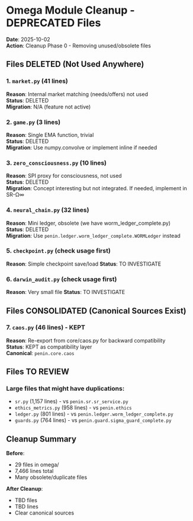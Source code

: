 # Omega Module Cleanup - DEPRECATED Files

**Date**: 2025-10-02  
**Action**: Cleanup Phase 0 - Removing unused/obsolete files  

## Files DELETED (Not Used Anywhere)

### 1. `market.py` (41 lines)
**Reason**: Internal market matching (needs/offers) not used  
**Status**: DELETED  
**Migration**: N/A (feature not active)

### 2. `game.py` (3 lines)
**Reason**: Single EMA function, trivial  
**Status**: DELETED  
**Migration**: Use numpy.convolve or implement inline if needed

### 3. `zero_consciousness.py` (10 lines)
**Reason**: SPI proxy for consciousness, not used  
**Status**: DELETED  
**Migration**: Concept interesting but not integrated. If needed, implement in SR-Ω∞

### 4. `neural_chain.py` (32 lines)
**Reason**: Mini ledger, obsolete (we have worm_ledger_complete.py)  
**Status**: DELETED  
**Migration**: Use `penin.ledger.worm_ledger_complete.WORMLedger` instead

### 5. `checkpoint.py` (check usage first)
**Reason**: Simple checkpoint save/load
**Status**: TO INVESTIGATE  

### 6. `darwin_audit.py` (check usage first)
**Reason**: Very small file
**Status**: TO INVESTIGATE  

## Files CONSOLIDATED (Canonical Sources Exist)

### 7. `caos.py` (46 lines) - KEPT
**Reason**: Re-export from core/caos.py for backward compatibility  
**Status**: KEPT as compatibility layer  
**Canonical**: `penin.core.caos`

## Files TO REVIEW

### Large files that might have duplications:
- `sr.py` (1,157 lines) - vs `penin.sr.sr_service.py`
- `ethics_metrics.py` (958 lines) - vs `penin.ethics`
- `ledger.py` (801 lines) - vs `penin.ledger.worm_ledger_complete.py`
- `guards.py` (764 lines) - vs `penin.guard.sigma_guard_complete.py`

## Cleanup Summary

**Before**:
- 29 files in omega/
- 7,466 lines total
- Many obsolete/duplicate files

**After Cleanup**:
- TBD files
- TBD lines
- Clear canonical sources

